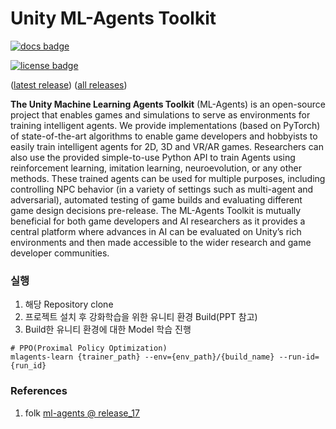 # Unity ML-Agents Toolkit

[![docs badge](https://img.shields.io/badge/docs-reference-blue.svg)](https://github.com/Unity-Technologies/ml-agents/tree/release_20_docs/docs/)

[![license badge](https://img.shields.io/badge/license-Apache--2.0-green.svg)](../LICENSE.md)

([latest release](https://github.com/Unity-Technologies/ml-agents/releases/tag/latest_release))
([all releases](https://github.com/Unity-Technologies/ml-agents/releases))

**The Unity Machine Learning Agents Toolkit** (ML-Agents) is an open-source
project that enables games and simulations to serve as environments for
training intelligent agents. We provide implementations (based on PyTorch)
of state-of-the-art algorithms to enable game developers and hobbyists to easily
train intelligent agents for 2D, 3D and VR/AR games. Researchers can also use the
provided simple-to-use Python API to train Agents using reinforcement learning,
imitation learning, neuroevolution, or any other methods. These trained agents can be
used for multiple purposes, including controlling NPC behavior (in a variety of
settings such as multi-agent and adversarial), automated testing of game builds
and evaluating different game design decisions pre-release. The ML-Agents
Toolkit is mutually beneficial for both game developers and AI researchers as it
provides a central platform where advances in AI can be evaluated on Unity’s
rich environments and then made accessible to the wider research and game
developer communities.

### 실행

1. 해당 Repository clone
2. 프로젝트 설치 후 강화학습을 위한 유니티 환경 Build(PPT 참고)
3. Build한 유니티 환경에 대한 Model 학습 진행
```
# PPO(Proximal Policy Optimization)
mlagents-learn {trainer_path} --env={env_path}/{build_name} --run-id={run_id}
```


### References
1. folk [ml-agents @ release_17](https://github.com/Unity-Technologies/ml-agents/releases/tag/release_17)
